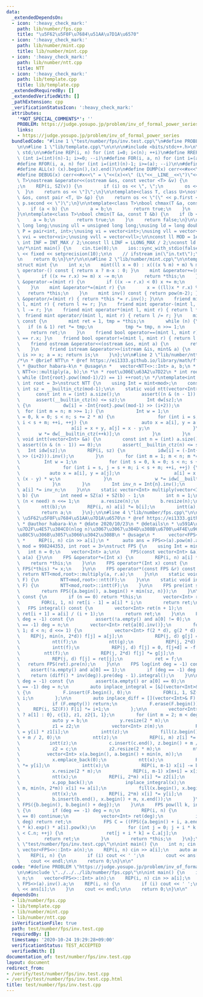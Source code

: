 ```yaml
---
data:
  _extendedDependsOn:
  - icon: ':heavy_check_mark:'
    path: lib/number/fps.cpp
    title: "\u5F62\u5F0F\u7684\u51AA\u7D1A\u6570"
  - icon: ':heavy_check_mark:'
    path: lib/number/mint.cpp
    title: lib/number/mint.cpp
  - icon: ':heavy_check_mark:'
    path: lib/number/ntt.cpp
    title: NTT
  - icon: ':heavy_check_mark:'
    path: lib/template.cpp
    title: lib/template.cpp
  _extendedRequiredBy: []
  _extendedVerifiedWith: []
  _pathExtension: cpp
  _verificationStatusIcon: ':heavy_check_mark:'
  attributes:
    '*NOT_SPECIAL_COMMENTS*': ''
    PROBLEM: https://judge.yosupo.jp/problem/inv_of_formal_power_series
    links:
    - https://judge.yosupo.jp/problem/inv_of_formal_power_series
  bundledCode: "#line 1 \"test/number/fps/inv.test.cpp\"\n#define PROBLEM \"https://judge.yosupo.jp/problem/inv_of_formal_power_series\"\
    \n\n#line 1 \"lib/template.cpp\"\n\n\n\n#include <bits/stdc++.h>\n\nusing namespace\
    \ std;\n\n#define REP(i, n) for (int i=0; i<(n); ++i)\n#define RREP(i, n) for\
    \ (int i=(int)(n)-1; i>=0; --i)\n#define FOR(i, a, n) for (int i=(a); i<(n); ++i)\n\
    #define RFOR(i, a, n) for (int i=(int)(n)-1; i>=(a); --i)\n\n#define SZ(x) ((int)(x).size())\n\
    #define ALL(x) (x).begin(),(x).end()\n\n#define DUMP(x) cerr<<#x<<\" = \"<<(x)<<endl\n\
    #define DEBUG(x) cerr<<#x<<\" = \"<<(x)<<\" (L\"<<__LINE__<<\")\"<<endl;\n\ntemplate<class\
    \ T>\nostream &operator<<(ostream &os, const vector <T> &v) {\n    os << \"[\"\
    ;\n    REP(i, SZ(v)) {\n        if (i) os << \", \";\n        os << v[i];\n  \
    \  }\n    return os << \"]\";\n}\n\ntemplate<class T, class U>\nostream &operator<<(ostream\
    \ &os, const pair <T, U> &p) {\n    return os << \"(\" << p.first << \" \" <<\
    \ p.second << \")\";\n}\n\ntemplate<class T>\nbool chmax(T &a, const T &b) {\n\
    \    if (a < b) {\n        a = b;\n        return true;\n    }\n    return false;\n\
    }\n\ntemplate<class T>\nbool chmin(T &a, const T &b) {\n    if (b < a) {\n   \
    \     a = b;\n        return true;\n    }\n    return false;\n}\n\nusing ll =\
    \ long long;\nusing ull = unsigned long long;\nusing ld = long double;\nusing\
    \ P = pair<int, int>;\nusing vi = vector<int>;\nusing vll = vector<ll>;\nusing\
    \ vvi = vector<vi>;\nusing vvll = vector<vll>;\n\nconst ll MOD = 1e9 + 7;\nconst\
    \ int INF = INT_MAX / 2;\nconst ll LINF = LLONG_MAX / 2;\nconst ld eps = 1e-9;\n\
    \n/*\nint main() {\n    cin.tie(0);\n    ios::sync_with_stdio(false);\n    cout\
    \ << fixed << setprecision(10);\n\n    // ifstream in(\"in.txt\");\n    // cin.rdbuf(in.rdbuf());\n\
    \n    return 0;\n}\n*/\n\n\n#line 2 \"lib/number/mint.cpp\"\n\ntemplate<int m>\n\
    struct mint {\n    int x;\n    mint(ll x = 0) : x(((x % m) + m) % m) {}\n    mint\
    \ operator-() const { return x ? m-x : 0; }\n    mint &operator+=(mint r) {\n\
    \        if ((x += r.x) >= m) x -= m;\n        return *this;\n    }\n    mint\
    \ &operator-=(mint r) {\n        if ((x -= r.x) < 0) x += m;\n        return *this;\n\
    \    }\n    mint &operator*=(mint r) {\n        x = ((ll)x * r.x) % m;\n     \
    \   return *this;\n    }\n    mint inv() const { return pow(m-2); }\n    mint\
    \ &operator/=(mint r) { return *this *= r.inv(); }\n\n    friend mint operator+(mint\
    \ l, mint r) { return l += r; }\n    friend mint operator-(mint l, mint r) { return\
    \ l -= r; }\n    friend mint operator*(mint l, mint r) { return l *= r; }\n  \
    \  friend mint operator/(mint l, mint r) { return l /= r; }\n    mint pow(ll n)\
    \ const {\n        mint ret = 1, tmp = *this;\n        while (n) {\n         \
    \   if (n & 1) ret *= tmp;\n            tmp *= tmp, n >>= 1;\n        }\n    \
    \    return ret;\n    }\n    friend bool operator==(mint l, mint r) { return l.x\
    \ == r.x; }\n    friend bool operator!=(mint l, mint r) { return l.x != r.x; }\n\
    \    friend ostream &operator<<(ostream &os, mint a) {\n        return os << a.x;\n\
    \    }\n    friend istream &operator>>(istream &is, mint& a) {\n        ll x;\
    \ is >> x; a = x; return is;\n    }\n};\n\n#line 2 \"lib/number/ntt.cpp\"\n\n\
    /*\n * @brief NTT\n * @ref https://ei1333.github.io/library/math/fft/number-theoretic-transform-friendly-mod-int.cpp\n\
    \ * @author habara-k\n * @usage\n *   vector<NTT<>::Int> a, b;\n *   auto c =\
    \ NTT<>::multiply(a, b);\n *\n * root\u306E\u63A2\u7D22\n * int root = 2;\n *\
    \ while (Int{root}.pow((mod-1)/2) == 1) ++root;\n */\ntemplate<int mod = 998244353,\
    \ int root = 3>\nstruct NTT {\n    using Int = mint<mod>;\n    constexpr static\
    \ int sz = __builtin_ctz(mod-1);\n\n    static void ntt(vector<Int> &a) {\n  \
    \      const int n = (int) a.size();\n        assert((n & (n - 1)) == 0);\n  \
    \      assert(__builtin_ctz(n) <= sz);\n        Int dw[sz];\n        REP(i, sz)\
    \ {\n            dw[i] = -Int{root}.pow((mod-1) >> (i+2));\n        }\n      \
    \  for (int m = n; m >>= 1;) {\n            Int w = 1;\n            for (int s\
    \ = 0, k = 0; s < n; s += 2 * m) {\n                for (int i = s, j = s + m;\
    \ i < s + m; ++i, ++j) {\n                    auto x = a[i], y = a[j] * w;\n \
    \                   a[i] = x + y, a[j] = x - y;\n                }\n         \
    \       w *= dw[__builtin_ctz(++k)];\n            }\n        }\n    }\n\n    static\
    \ void intt(vector<Int> &a) {\n        const int n = (int) a.size();\n       \
    \ assert((n & (n - 1)) == 0);\n        assert(__builtin_ctz(n) <= sz);\n     \
    \   Int idw[sz];\n        REP(i, sz) {\n            idw[i] = (-Int{root}.pow((mod-1)\
    \ >> (i+2))).inv();\n        }\n        for (int m = 1; m < n; m *= 2) {\n   \
    \         Int w = 1;\n            for (int s = 0, k = 0; s < n; s += 2 * m) {\n\
    \                for (int i = s, j = s + m; i < s + m; ++i, ++j) {\n         \
    \           auto x = a[i], y = a[j];\n                    a[i] = x + y, a[j] =\
    \ (x - y) * w;\n                }\n                w *= idw[__builtin_ctz(++k)];\n\
    \            }\n        }\n        Int inv_n = Int{n}.inv();\n        REP(i, n)\
    \ a[i] *= inv_n;\n    }\n\n    static vector<Int> multiply(vector<Int> a, vector<Int>\
    \ b) {\n        int need = SZ(a) + SZ(b) - 1;\n        int n = 1;\n        while\
    \ (n < need) n <<= 1;\n        a.resize(n);\n        b.resize(n);\n        ntt(a);\n\
    \        ntt(b);\n        REP(i, n) a[i] *= b[i];\n        intt(a);\n        a.resize(need);\n\
    \        return a;\n    }\n};\n\n#line 4 \"lib/number/fps.cpp\"\n\n/*\n * @brief\
    \ \u5F62\u5F0F\u7684\u51AA\u7D1A\u6570\n * @ref https://ei1333.github.io/library/math/fps/formal-power-series.cpp\n\
    \ * @author habara-k\n * @date 2020/10/23\n * @details\n * \u591A\u9805\u5F0F\u306E\
    \u7D2F\u4E57\u304CO(nlog n)\u3067\u3067\u304D\u308B\u6700\u4F4E\u9650\u306E\u5B9F\
    \u88C5\u306B\u3057\u3066\u3042\u308B\n * @usage\n *     vector<FPS<>::Int> a(n);\n\
    \ *     REP(i, n) cin >> a[i];\n *     auto ans = FPS<>(a).pow(m).a;\n */\ntemplate<int\
    \ mod = 998244353, int root = 3>\nstruct FPS {\n    using Int = mint<mod>;\n \
    \   int n = 0;\n    vector<Int> a;\n\n    FPS(const vector<Int> &a) : n(a.size()),\
    \ a(a) {}\n\n    FPS &operator*=(Int x) {\n        REP(i, n) a[i] *= x;\n    \
    \    return *this;\n    }\n\n    FPS operator*(Int x) const {\n        return\
    \ FPS(*this) *= x;\n    }\n\n    FPS operator*(const FPS &r) const {\n       \
    \ return NTT<mod,root>::multiply(a, r.a);\n    }\n\n    static void ntt(vector<Int>&\
    \ F) {\n        NTT<mod,root>::ntt(F);\n    }\n\n    static void intt(vector<Int>&\
    \ F) {\n        NTT<mod,root>::intt(F);\n    }\n\n    FPS pre(int sz) const {\n\
    \        return FPS({a.begin(), a.begin() + min(sz, n)});\n    }\n\n    FPS diff()\
    \ const {\n        if (n == 0) return *this;\n        vector<Int> ret(n - 1);\n\
    \        FOR(i, 1, n) ret[i - 1] = a[i] * i;\n        return ret;\n    }\n\n \
    \   FPS integral() const {\n        vector<Int> ret(n + 1);\n        REP(i, n)\
    \ ret[i + 1] = a[i] / (i + 1);\n        return ret;\n    }\n\n    FPS inv(int\
    \ deg = -1) const {\n        assert(!a.empty() and a[0] != 0);\n        if (deg\
    \ == -1) deg = n;\n        vector<Int> ret{a[0].inv()};\n        for (int d =\
    \ 1; d < n; d <<= 1) {\n            vector<Int> f(2 * d), g(2 * d);\n        \
    \    REP(j, min(n, 2*d)) f[j] = a[j];\n            REP(j, d) g[j] = ret[j];\n\
    \            ntt(f);\n            ntt(g);\n            REP(j, 2*d) f[j] *= g[j];\n\
    \            intt(f);\n            REP(j, d) f[j] = 0, f[j+d] = -f[j+d];\n   \
    \         ntt(f);\n            REP(j, 2*d) f[j] *= g[j];\n            intt(f);\n\
    \            REP(j, d) f[j] = ret[j];\n            ret = f;\n        }\n     \
    \   return FPS(ret).pre(n);\n    }\n\n    FPS log(int deg = -1) const {\n    \
    \    assert(!a.empty() and a[0] == 1);\n        if (deg == -1) deg = n;\n    \
    \    return (diff() * inv(deg)).pre(deg - 1).integral();\n    }\n\n    FPS exp(int\
    \ deg = -1) const {\n        assert(a.empty() or a[0] == 0);\n        if (deg\
    \ == -1) deg = n;\n        auto inplace_integral = [&](vector<Int>& F) -> void\
    \ {\n            F.insert(F.begin(), 0);\n            FOR(i, 1, SZ(F)) F[i] /=\
    \ i;\n        };\n\n        auto inplace_diff = [](vector<Int>& F) -> void {\n\
    \            if (F.empty()) return;\n            F.erase(F.begin());\n       \
    \     REP(i, SZ(F)) F[i] *= i+1;\n        };\n\n        vector<Int> b{1, n > 1\
    \ ? a[1] : 0}, c{1}, z1, z2{1, 1};\n        for (int m = 2; m < deg; m *= 2) {\n\
    \            auto y = b;\n            y.resize(2 * m);\n            ntt(y);\n\
    \            z1 = z2;\n            vector<Int> z(m);\n            REP(i, m) z[i]\
    \ = y[i] * z1[i];\n            intt(z);\n            fill(z.begin(), z.begin()\
    \ + m / 2, 0);\n            ntt(z);\n            REP(i, m) z[i] *= -z1[i];\n \
    \           intt(z);\n            c.insert(c.end(), z.begin() + m / 2, z.end());\n\
    \            z2 = c;\n            z2.resize(2 * m);\n            ntt(z2);\n  \
    \          vector<Int> x(a.begin(), a.begin() + min(n, m));\n            inplace_diff(x);\n\
    \            x.emplace_back(0);\n            ntt(x);\n            REP(i, m) x[i]\
    \ *= y[i];\n            intt(x);\n            REP(i, m-1) x[i] -= b[i+1] * (i+1);\n\
    \            x.resize(2 * m);\n            REP(i, m-1) x[m+i] = x[i], x[i] = 0;\n\
    \            ntt(x);\n            REP(i, 2*m) x[i] *= z2[i];\n            intt(x);\n\
    \            x.pop_back();\n            inplace_integral(x);\n            FOR(i,\
    \ m, min(n, 2*m)) x[i] += a[i];\n            fill(x.begin(), x.begin() + m, 0);\n\
    \            ntt(x);\n            REP(i, 2*m) x[i] *= y[i];\n            intt(x);\n\
    \            b.insert(b.end(), x.begin() + m, x.end());\n        }\n        return\
    \ FPS({b.begin(), b.begin() + deg});\n    }\n\n    FPS pow(ll k, int deg = -1)\
    \ {\n        if (deg == -1) deg = n;\n        REP(i, n) {\n            if (a[i]\
    \ == 0) continue;\n            vector<Int> ret(deg);\n            if (i * k >=\
    \ deg) return ret;\n            FPS C = ((FPS({a.begin() + i, a.end()}) * a[i].inv()).log()\
    \ * k).exp() * a[i].pow(k);\n            for (int j = 0; j + i * k < deg and j\
    \ < C.n; ++j) {\n                ret[j + i * k] = C.a[j];\n            }\n   \
    \         return ret;\n        }\n        return *this;\n    }\n};\n\n#line 4\
    \ \"test/number/fps/inv.test.cpp\"\n\nint main() {\n    int n; cin >> n;\n   \
    \ vector<FPS<>::Int> a(n);\n    REP(i, n) cin >> a[i];\n    auto ans = FPS<>(a).inv().a;\n\
    \    REP(i, n) {\n        if (i) cout << ' ';\n        cout << ans[i];\n    }\n\
    \    cout << endl;\n\n    return 0;\n}\n\n"
  code: "#define PROBLEM \"https://judge.yosupo.jp/problem/inv_of_formal_power_series\"\
    \n\n#include \"../../../lib/number/fps.cpp\"\n\nint main() {\n    int n; cin >>\
    \ n;\n    vector<FPS<>::Int> a(n);\n    REP(i, n) cin >> a[i];\n    auto ans =\
    \ FPS<>(a).inv().a;\n    REP(i, n) {\n        if (i) cout << ' ';\n        cout\
    \ << ans[i];\n    }\n    cout << endl;\n\n    return 0;\n}\n\n"
  dependsOn:
  - lib/number/fps.cpp
  - lib/template.cpp
  - lib/number/mint.cpp
  - lib/number/ntt.cpp
  isVerificationFile: true
  path: test/number/fps/inv.test.cpp
  requiredBy: []
  timestamp: '2020-10-24 19:29:28+09:00'
  verificationStatus: TEST_ACCEPTED
  verifiedWith: []
documentation_of: test/number/fps/inv.test.cpp
layout: document
redirect_from:
- /verify/test/number/fps/inv.test.cpp
- /verify/test/number/fps/inv.test.cpp.html
title: test/number/fps/inv.test.cpp
---
```

